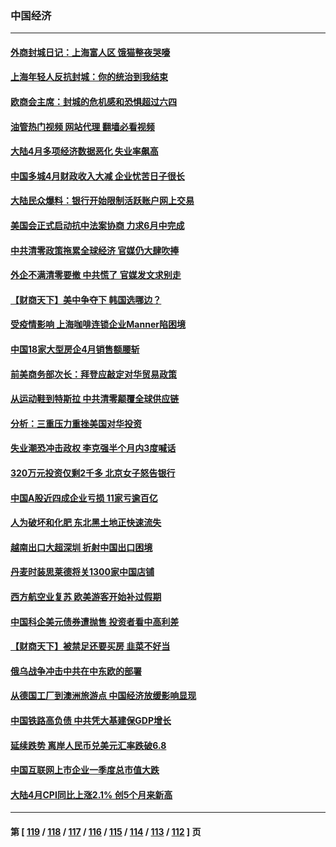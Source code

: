 ### 中国经济
---
#### [外商封城日记：上海富人区 饿猫整夜哭嚎](../../pages/ncid283/n13738603.md?05170045) 
#### [上海年轻人反抗封城：你的统治到我结束](../../pages/ncid283/n13738588.md?05170045) 
#### [欧商会主席：封城的危机感和恐惧超过六四](../../pages/ncid283/n13738395.md?05170045) 
#### [油管热门视频 网站代理 翻墙必看视频](http://209.222.30.114:81/youtube.html?05170045)
#### [大陆4月多项经济数据恶化 失业率飙高](../../pages/ncid283/n13738358.md?05170045) 
#### [中国多城4月财政收入大减 企业忧苦日子很长](../../pages/ncid283/n13737994.md?05170045) 
#### [大陆民众爆料：银行开始限制活跃账户网上交易](../../pages/ncid283/n13737789.md?05170045) 
#### [美国会正式启动抗中法案协商 力求6月中完成](../../pages/ncid283/n13737740.md?05170045) 
#### [中共清零政策拖累全球经济 官媒仍大肆吹捧](../../pages/ncid283/n13737257.md?05170045) 
#### [外企不满清零要撤 中共慌了 官媒发文求别走](../../pages/ncid283/n13737067.md?05170045) 
#### [【财商天下】美中争夺下 韩国选哪边？](../../pages/ncid283/n13736981.md?05170045) 
#### [受疫情影响 上海咖啡连锁企业Manner陷困境](../../pages/ncid283/n13737070.md?05170045) 
#### [中国18家大型房企4月销售额腰斩](../../pages/ncid283/n13737051.md?05170045) 
#### [前美商务部次长：拜登应敲定对华贸易政策](../../pages/ncid283/n13736985.md?05170045) 
#### [从运动鞋到特斯拉 中共清零颠覆全球供应链](../../pages/ncid283/n13736996.md?05170045) 
#### [分析：三重压力重挫美国对华投资](../../pages/ncid283/n13731653.md?05170045) 
#### [失业潮恐冲击政权 李克强半个月内3度喊话](../../pages/ncid283/n13736842.md?05170045) 
#### [320万元投资仅剩2千多 北京女子怒告银行](../../pages/ncid283/n13736856.md?05170045) 
#### [中国A股近四成企业亏损 11家亏逾百亿](../../pages/ncid283/n13736511.md?05170045) 
#### [人为破坏和化肥 东北黑土地正快速流失](../../pages/ncid283/n13736483.md?05170045) 
#### [越南出口大超深圳 折射中国出口困境](../../pages/ncid283/n13736418.md?05170045) 
#### [丹麦时装思莱德将关1300家中国店铺](../../pages/ncid283/n13736064.md?05170045) 
#### [西方航空业复苏 欧美游客开始补过假期](../../pages/ncid283/n13735890.md?05170045) 
#### [中国科企美元债券遭抛售 投资者看中高利差](../../pages/ncid283/n13735182.md?05170045) 
#### [【财商天下】被禁足还要买房 韭菜不好当](../../pages/ncid283/n13734833.md?05170045) 
#### [俄乌战争冲击中共在中东欧的部署](../../pages/ncid283/n13734903.md?05170045) 
#### [从德国工厂到澳洲旅游点 中国经济放缓影响显现](../../pages/ncid283/n13734773.md?05170045) 
#### [中国铁路高负债 中共凭大基建保GDP增长](../../pages/ncid283/n13734868.md?05170045) 
#### [延续跌势 离岸人民币兑美元汇率跌破6.8](../../pages/ncid283/n13734230.md?05170045) 
#### [中国互联网上市企业一季度总市值大跌](../../pages/ncid283/n13734337.md?05170045) 
#### [大陆4月CPI同比上涨2.1% 创5个月来新高](../../pages/ncid283/n13733961.md?05170045) 

---
#### 第 [ [119](./119.md?05170045) / [118](./118.md?05170045) / [117](./117.md?05170045) / [116](./116.md?05170045) / [115](./115.md?05170045) / [114](./114.md?05170045) / [113](./113.md?05170045) / [112](./112.md?05170045) ] 页
